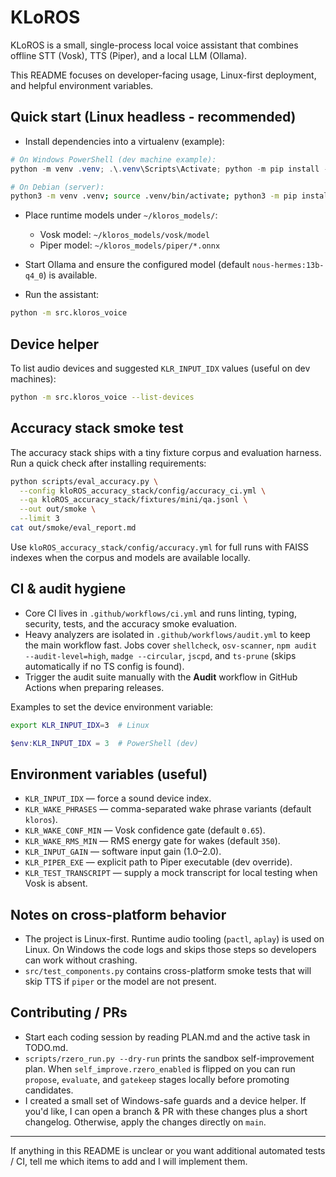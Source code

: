 # KLoROS

KLoROS is a small, single-process local voice assistant that combines offline STT (Vosk), TTS (Piper), and a local LLM (Ollama).

This README focuses on developer-facing usage, Linux-first deployment, and helpful environment variables.

## Quick start (Linux headless - recommended)

- Install dependencies into a virtualenv (example):

```powershell
# On Windows PowerShell (dev machine example):
python -m venv .venv; .\.venv\Scripts\Activate; python -m pip install -r requirements.txt
```

```bash
# On Debian (server):
python3 -m venv .venv; source .venv/bin/activate; python3 -m pip install -r requirements.txt
```

- Place runtime models under `~/kloros_models/`:
  - Vosk model: `~/kloros_models/vosk/model`
  - Piper model: `~/kloros_models/piper/*.onnx`

- Start Ollama and ensure the configured model (default `nous-hermes:13b-q4_0`) is available.

- Run the assistant:

```bash
python -m src.kloros_voice
```

## Device helper

To list audio devices and suggested `KLR_INPUT_IDX` values (useful on dev machines):

```bash
python -m src.kloros_voice --list-devices
```

## Accuracy stack smoke test

The accuracy stack ships with a tiny fixture corpus and evaluation harness. Run a quick
check after installing requirements:

```bash
python scripts/eval_accuracy.py \
  --config kloROS_accuracy_stack/config/accuracy_ci.yml \
  --qa kloROS_accuracy_stack/fixtures/mini/qa.jsonl \
  --out out/smoke \
  --limit 3
cat out/smoke/eval_report.md
```

Use `kloROS_accuracy_stack/config/accuracy.yml` for full runs with FAISS indexes when the
corpus and models are available locally.

## CI & audit hygiene

- Core CI lives in `.github/workflows/ci.yml` and runs linting, typing, security, tests,
  and the accuracy smoke evaluation.
- Heavy analyzers are isolated in `.github/workflows/audit.yml` to keep the main workflow
  fast. Jobs cover `shellcheck`, `osv-scanner`, `npm audit --audit-level=high`,
  `madge --circular`, `jscpd`, and `ts-prune` (skips automatically if no TS config is found).
- Trigger the audit suite manually with the **Audit** workflow in GitHub Actions when
  preparing releases.

Examples to set the device environment variable:

```bash
export KLR_INPUT_IDX=3  # Linux
```

```powershell
$env:KLR_INPUT_IDX = 3  # PowerShell (dev)
```

## Environment variables (useful)

- `KLR_INPUT_IDX` — force a sound device index.
- `KLR_WAKE_PHRASES` — comma-separated wake phrase variants (default `kloros`).
- `KLR_WAKE_CONF_MIN` — Vosk confidence gate (default `0.65`).
- `KLR_WAKE_RMS_MIN` — RMS energy gate for wakes (default `350`).
- `KLR_INPUT_GAIN` — software input gain (1.0–2.0).
- `KLR_PIPER_EXE` — explicit path to Piper executable (dev override).
- `KLR_TEST_TRANSCRIPT` — supply a mock transcript for local testing when Vosk is absent.

## Notes on cross-platform behavior

- The project is Linux-first. Runtime audio tooling (`pactl`, `aplay`) is used on Linux. On Windows the code logs and skips those steps so developers can work without crashing.
- `src/test_components.py` contains cross-platform smoke tests that will skip TTS if `piper` or the model are not present.

## Contributing / PRs

- Start each coding session by reading PLAN.md and the active task in TODO.md.
- `scripts/rzero_run.py --dry-run` prints the sandbox self-improvement plan. When
  `self_improve.rzero_enabled` is flipped on you can run `propose`, `evaluate`, and
  `gatekeep` stages locally before promoting candidates.
- I created a small set of Windows-safe guards and a device helper. If you'd like, I can open a branch & PR with these changes plus a short changelog. Otherwise, apply the changes directly on `main`.

---
If anything in this README is unclear or you want additional automated tests / CI, tell me which items to add and I will implement them.
